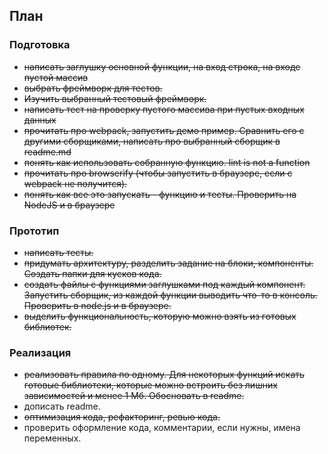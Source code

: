 
## План

### Подготовка

* ~~написать заглушку основной функции, на вход строка, на входе пустой массив~~
* ~~выбрать фреймворк для тестов.~~ 
* ~~Изучить выбранный тестовый фреймворк.~~
* ~~написать тест на проверку пустого массива при пустых входных данных~~
* ~~прочитать про webpack, запустить демо пример. Сравнить его с другими сборщиками, написать про выбранный сборщик в readme.md~~
* ~~понять как использовать собранную функцию. lint is not a function~~
* ~~прочитать про browserify (чтобы запустить в браузере, если с webpack не получится).~~
* ~~понять как все это запускать - функцию и тесты. Проверить на NodeJS и в браузере~~

### Прототип

* ~~написать тесты.~~
* ~~придумать архитектуру, разделить задание на блоки, компоненты. Создать папки для кусков кода.~~
* ~~создать файлы с функциями заглушками под каждый компонент. Запустить сборщик, из каждой функции выводить что-то в консоль. Проверить в node.js и в браузере.~~
* ~~выделить функциональность, которую можно взять из готовых библиотек.~~

### Реализация

* ~~реализовать правила по одному. Для некоторых функций искать готовые библиотеки, которые можно встроить без лишних зависимостей и менее 1 Мб. Обосновать в readme.~~
* дописать readme.
* ~~оптимизация кода, рефакторинг, ревью кода.~~
* проверить оформление кода, комментарии, если нужны, имена переменных.
